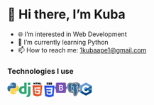# 👋 Hi there, I’m Kuba
- 🌐 I’m interested in Web Development
- 🐍 I’m currently learning Python
- 📫 How to reach me: [1kubaape1@gmail.com](mailto:1kubaape1@gmail.com)

### Technologies I use
[<img align="left" alt="LinkedIn" width="26" src="https://github.com/KubaBee/KubaBee/blob/master/python.png?raw=true" />](https://pl.python.org/)
[<img align="left" alt="LinkedIn" width="26" src="https://raw.githubusercontent.com/KubaBee/KubaBee/365e87b7f5df7751b6dc33d8afa8ea23b71b5b32/django.svg" />](https://www.djangoproject.com/)
[<img align="left" alt="LinkedIn" width="31" src="https://github.com/KubaBee/KubaBee/blob/master/html.png?raw=true" />](https://www.w3schools.com/html/default.asp)
[<img align="left" alt="LinkedIn" width="23" src="https://github.com/KubaBee/KubaBee/blob/master/css.png?raw=true" />](https://www.w3schools.com/css/default.asp)
[<img align="left" alt="LinkedIn" width="29" src="https://raw.githubusercontent.com/KubaBee/KubaBee/9a6b1c055d34e7e5615712a4143f2960446bf466/bootstrap.svg" />](https://getbootstrap.com/docs/5.0/getting-started/introduction/)
[<img align="left" alt="LinkedIn" width="29" src="https://github.com/KubaBee/KubaBee/blob/master/postgres.png?raw=true" />](https://www.postgresql.org/)
[<img align="left" alt="LinkedIn" width="26" src="https://github.com/KubaBee/KubaBee/blob/master/cpp.png?raw=true" />](https://isocpp.org/)
